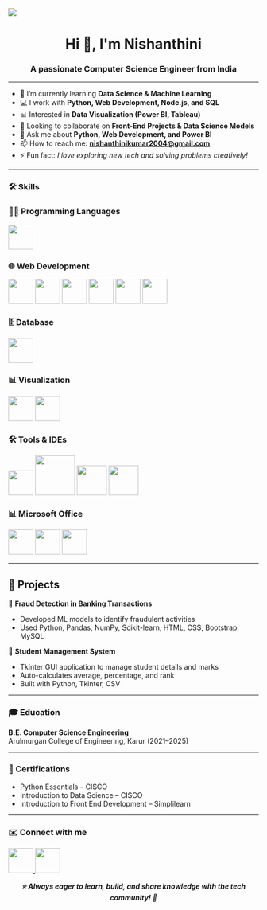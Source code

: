  <img src="https://external-content.duckduckgo.com/iu/?u=https%3A%2F%2Fas1.ftcdn.net%2Fv2%2Fjpg%2F03%2F04%2F68%2F52%2F1000_F_304685223_ttVGVAkC5JlfgEOTO8KYbN4tjnRqM715.jpg&f=1&nofb=1&ipt=106725a860e19c479b13e373ef385ba442ffad7aec65cac687ca9e177f04df4c" />

<h1 align="center">Hi 👋, I'm Nishanthini</h1>
<h3 align="center">A passionate Computer Science Engineer from India</h3>

---

- 🌱 I’m currently learning **Data Science & Machine Learning**  
- 💻 I work with **Python, Web Development, Node.js, and SQL**  
- 📊 Interested in **Data Visualization (Power BI, Tableau)**  
- 👯 Looking to collaborate on **Front-End Projects & Data Science Models**  
- 💬 Ask me about **Python, Web Development, and Power BI**  
- 📫 How to reach me: **nishanthinikumar2004@gmail.com**  
- ⚡ Fun fact: *I love exploring new tech and solving problems creatively!*  

---

### 🛠️ Skills  

### 👩‍💻 Programming Languages  
<p>
  <img src="https://files.realpython.com/media/python-logo.8eb72ea6927b.png" width="50" height="50"/>
</p>

### 🌐 Web Development  
<p>
  <img src="https://www.freepnglogos.com/uploads/html5-logo-png/html5-logo-file-html-shiny-icon-svg-wikimedia-commons-11.png" width="50" height="50" />
  <img src="https://tse2.mm.bing.net/th/id/OIP.kGO7_M0ypB7--OtLwk1PjgHaHa?pid=Api&P=0&h=180" width="50" height="50" />
  <img src="https://tse4.mm.bing.net/th/id/OIP._Tf_ut9cHRc_alfQPj9gUAHaHa?pid=Api&P=0&h=180" width="50" height="50" />
  <img src="https://tse4.mm.bing.net/th/id/OIP.N2hm9Jh6GWBmC08EuuffywHaHa?pid=Api&P=0&h=180" width="50" height="50" />
  <img src="https://tse2.mm.bing.net/th/id/OIP.y1n0BzYboF0eWjU2GqM20QHaHa?pid=Api&P=0&h=180" width="50" height="50" />
  <img src="https://tse1.mm.bing.net/th/id/OIP.syYIiqlquS34Af6ySn7hUgAAAA?pid=Api&P=0&h=180" width="50" height="50" />
</p>

### 🗄️ Database  
<p>
  <img src="https://tse4.mm.bing.net/th/id/OIP.urLHYMYPFxkcs6AC4Io9vwHaHa?pid=Api&P=0&h=180" width="50" height="50" />
</p>

### 📊 Visualization  
<p>
  <img src="https://up.yimg.com/ib/th/id/OIP.shGOhtIdDvsjExQmrHOqXwHaEK?pid=Api&rs=1&c=1&qlt=95&w=215&h=120" width="50" height="50" />
  <img src="https://tse2.mm.bing.net/th/id/OIP.nLgrWr4GRFZnwkkAeWu-owHaE8?pid=Api&P=0&h=180" width="50" height="50" />
</p>

### 🛠️ Tools & IDEs  
<p>
  <img src="https://tse4.mm.bing.net/th/id/OIP.g1P6VqCDOyjmTdslbt2S1wAAAA?pid=Api&P=0&h=180" width="50" height="50" />
  <img src="https://external-content.duckduckgo.com/iu/?u=https%3A%2F%2Ftse2.explicit.bing.net%2Fth%2Fid%2FOIP.fqZ9-PPqcG_cm0k3JfoINQHaEK%3Fr%3D0%26pid%3DApi&f=1&ipt=e91104bdccb557d5534ccfc8df6656437f5edc830a6c81d3904a0078e0dc29e7&ipo=images" width="80" height="80" />
  <img src="https://tse4.mm.bing.net/th/id/OIP.iUxTgBmiTTkuzxDPzscqgAHaFd?pid=Api&P=0&h=180" width="60" height="60" />
  <img src="https://tse4.mm.bing.net/th/id/OIP.IaLbIcceTOvFBHtrtaKdpQHaFj?pid=Api&P=0&h=180" width="60" height="60" />
</p>

### 📊 Microsoft Office   
<p>
  <img src="https://tse4.mm.bing.net/th/id/OIP.z7_tWb5GYKBepR4AAH8s5AHaHk?pid=Api&P=0&h=180" width="50" height="50" />
  <img src="https://tse2.mm.bing.net/th/id/OIP.NKnZvjQvbzaYmgvXyHB4egHaHa?pid=Api&P=0&h=180" width="50" height="50" />
  <img src="https://tse4.mm.bing.net/th/id/OIP.o0iCmtrjubIm7zHUKROp5gHaHa?pid=Api&P=0&h=180" width="50" height="50" /> 
</p>


---

## 🚀 Projects
🔹 **Fraud Detection in Banking Transactions**  
- Developed ML models to identify fraudulent activities  
- Used Python, Pandas, NumPy, Scikit-learn, HTML, CSS, Bootstrap, MySQL  

🔹 **Student Management System**  
- Tkinter GUI application to manage student details and marks  
- Auto-calculates average, percentage, and rank  
- Built with Python, Tkinter, CSV 

---

### 🎓 Education
**B.E. Computer Science Engineering**  
Arulmurgan College of Engineering, Karur (2021–2025)  

---

### 📜 Certifications
- Python Essentials – CISCO  
- Introduction to Data Science – CISCO  
- Introduction to Front End Development – Simplilearn  

---

### ✉️ Connect with me  

<p align="left">
  <a href="mailto:nishanthinikumar2004@gmail.com">
    <img src="https://tse2.mm.bing.net/th/id/OIP.cuDSSWQJzedwe8oux-MaXwHaHa?pid=Api&P=0&h=180" width="50" height="50" />
  </a>
  <a href="https://www.linkedin.com/in/nishanthini-kumaravel-8b5bb0289/">
    <img src="https://tse4.mm.bing.net/th/id/OIP.DgVNhFcvWWSCxJpVWsry4wHaHV?pid=Api&P=0&h=180" width="50" height="50" />
  </a>
</p>

<p align="center"><b><i>⭐️ Always eager to learn, build, and share knowledge with the tech community! 🚀</i></b></p>


